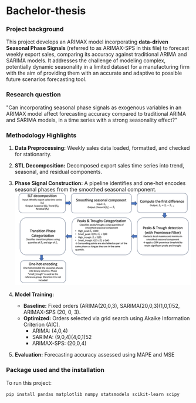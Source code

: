 # Bachelor-thesis


### Project background 
This project develops an ARIMAX model incorporating **data-driven Seasonal Phase Signals** (referred to as ARIMAX-SPS in this file) to forecast weekly export sales, comparing its accuracy against traditional ARIMA and SARIMA models. It addresses the challenge of modeling complex, potentially dynamic seasonality in a limited dataset for a manufacturing firm with the aim of providing them with an accurate and adaptive to possible future scenarios forecasting tool.
### Research question
"Can incorporating seasonal phase signals as exogenous variables in an ARIMAX model affect forecasting accuracy compared to traditional ARIMA and SARIMA models, in a time series with a strong seasonality effect?"

### Methodology Highlights

1.  **Data Preprocessing:** Weekly sales data loaded, formatted, and checked for stationarity.
2.  **STL Decomposition:** Decomposed export sales time series into trend, seasonal, and residual components.
3.  **Phase Signal Construction:** A pipeline identifies and one-hot encodes seasonal phases from the smoothed seasonal component.
    ![alt text](Pipeline_for_seasonal_phase_signals_construction.png "Pipeline for seasonal phase signals construction") 

6.  **Model Training:**
    * **Baseline:** Fixed orders (ARIMA(20,0,3), SARIMA(20,0,3)(1,0,1)52, ARIMAX-SPS (20, 0, 3).
    * **Optimized:** Orders selected via grid search using Akaike Information Criterion (AIC).
        * ARIMA: (4,0,4)
        * SARIMA: (9,0,4)(4,0,1)52
        * ARIMAX-SPS: (20,0,4)
7.  **Evaluation:** Forecasting accuracy assessed using MAPE and MSE
  
### Package used and the installation 
To run this project:

```bash
pip install pandas matplotlib numpy statsmodels scikit-learn scipy

